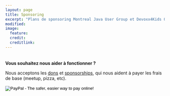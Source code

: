 ```yaml
---
layout: page
title: Sponsoring
excerpt: "Plans de sponsoring Montreal Java User Group et Devoxx4Kids Québec"
modified:
image:
  feature:
  credit:
  creditlink:
---
```


<div class="entry" style="padding-top: 20px; padding-bottom: 20px">
	<strong>Vous souhaitez nous aider à fonctionner ?</strong>
	<p>Nous acceptons les <a target="_blank" href="https://www.paypal.com/cgi-bin/webscr?cmd=_s-xclick&hosted_button_id=9SF24MCFQSW54">dons</a> et <a target="_blank" href="https://www.meetup.com/montreal-jug/money/">sponsorships</a>, qui nous aident à payer les frais de base (meetup, pizza, etc).</p>
	<div>
		<form action="https://www.paypal.com/cgi-bin/webscr" method="post" target="_top">
			<input type="hidden" name="cmd" value="_s-xclick">
			<input type="hidden" name="hosted_button_id" value="N9P2RPACNDSB2">
			<input type="image" src="https://www.paypalobjects.com/en_US/i/btn/btn_donateCC_LG.gif" border="0" name="submit" alt="PayPal - The safer, easier way to pay online!">
			<img alt="" border="0" src="https://www.paypalobjects.com/en_US/i/scr/pixel.gif" width="1" height="1">
		</form>
	</div>
</div>
